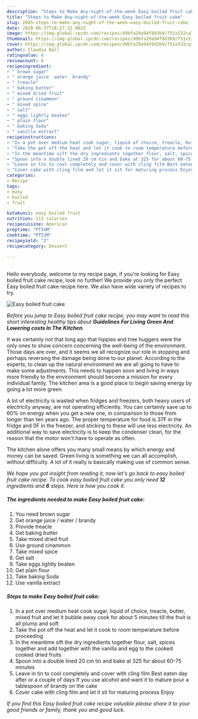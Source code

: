 ```yaml
---
description: "Steps to Make Any-night-of-the-week Easy boiled fruit cake"
title: "Steps to Make Any-night-of-the-week Easy boiled fruit cake"
slug: 2045-steps-to-make-any-night-of-the-week-easy-boiled-fruit-cake
date: 2020-06-27T18:27:32.002Z
image: https://img-global.cpcdn.com/recipes/d9bfa29a94f8d3b9/751x532cq70/easy-boiled-fruit-cake-recipe-main-photo.jpg
thumbnail: https://img-global.cpcdn.com/recipes/d9bfa29a94f8d3b9/751x532cq70/easy-boiled-fruit-cake-recipe-main-photo.jpg
cover: https://img-global.cpcdn.com/recipes/d9bfa29a94f8d3b9/751x532cq70/easy-boiled-fruit-cake-recipe-main-photo.jpg
author: Claudia Ball
ratingvalue: 4
reviewcount: 6
recipeingredient:
- " brown sugar"
- " orange juice  water  brandy"
- " treacle"
- " baking butter"
- " mixed dried fruit"
- " ground cinammon"
- " mixed spice"
- " salt"
- " eggs lightly beaten"
- " plain flour"
- " baking Soda"
- " vanilla extract"
recipeinstructions:
- "In a pot over medium heat cook sugar, liquid of choice, treacle, butter, mixed fruit and let it bubble away cook for about 5 minutes till the fruit is all plump and soft"
- "Take the pot off the heat and let it cook to room temperature before proceeding"
- "In the meantime sift the dry ingredients together flour, salt, spices together and add together with the vanilla and egg to the cooked cooked dried fruits"
- "Spoon into a double lined 20 cm tin and bake at 325 for about 60-75 minutes"
- "Leave in tin to cool completely and cover with cling film Best eaten day after or a couple of days If you use alcohol and want it to mature pour a tablespoon of brandy on the cake"
- "Cover cake with cling film and let it sit for maturing process Enjoy"
categories:
- Recipe
tags:
- easy
- boiled
- fruit

katakunci: easy boiled fruit 
nutrition: 213 calories
recipecuisine: American
preptime: "PT34M"
cooktime: "PT53M"
recipeyield: "2"
recipecategory: Dessert

---
```

<br>
Hello everybody, welcome to my recipe page, if you're looking for Easy boiled fruit cake recipe, look no further! We provide you only the perfect Easy boiled fruit cake recipe here. We also have wide variety of recipes to try.
<br>


![Easy boiled fruit cake](https://img-global.cpcdn.com/recipes/d9bfa29a94f8d3b9/751x532cq70/easy-boiled-fruit-cake-recipe-main-photo.jpg)

<i>Before you jump to Easy boiled fruit cake recipe, you may want to read this short interesting healthy tips about 
<strong>Guidelines For Living Green And Lowering costs In The Kitchen</strong>.</i>
</br>

It was certainly not that long ago that hippies and tree huggers were the only ones to show concern concerning the well-being of the environment. Those days are over, and it seems we all recognize our role in stopping and perhaps reversing the damage being done to our planet. According to the experts, to clean up the natural environment we are all going to have to make some adjustments. This needs to happen soon and living in ways more friendly to the environment should become a mission for every individual family. The kitchen area is a good place to begin saving energy by going a lot more green.

A lot of electricity is wasted when fridges and freezers, both heavy users of electricity anyway, are not operating efficiently. You can certainly save up to 60% on energy when you get a new one, in comparison to those from longer than ten years ago. The proper temperature for food is 37F in the fridge and 0F in the freezer, and sticking to these will use less electricity. An additional way to save electricity is to keep the condenser clean, for the reason that the motor won't have to operate as often.

The kitchen alone offers you many small means by which energy and money can be saved. Green living is something we can all accomplish, without difficulty. A lot of it really is basically making use of common sense.


<i>We hope you got insight from reading it, now let's go back to easy boiled fruit cake recipe. To cook easy boiled fruit cake you only need <strong>12</strong> ingredients and <strong>6</strong> steps. Here is how you cook it.
</i>

##### The ingredients needed to make Easy boiled fruit cake:

1. You need  brown sugar
1. Get  orange juice / water / brandy
1. Provide  treacle
1. Get  baking butter
1. Take  mixed dried fruit
1. Use  ground cinammon
1. Take  mixed spice
1. Get  salt
1. Take  eggs lightly beaten
1. Get  plain flour
1. Take  baking Soda
1. Use  vanilla extract


##### Steps to make Easy boiled fruit cake:

1. In a pot over medium heat cook sugar, liquid of choice, treacle, butter, mixed fruit and let it bubble away cook for about 5 minutes till the fruit is all plump and soft
1. Take the pot off the heat and let it cook to room temperature before proceeding
1. In the meantime sift the dry ingredients together flour, salt, spices together and add together with the vanilla and egg to the cooked cooked dried fruits
1. Spoon into a double lined 20 cm tin and bake at 325 for about 60-75 minutes
1. Leave in tin to cool completely and cover with cling film Best eaten day after or a couple of days If you use alcohol and want it to mature pour a tablespoon of brandy on the cake
1. Cover cake with cling film and let it sit for maturing process Enjoy


<i>If you find this Easy boiled fruit cake recipe valuable please share it to your good friends or family, thank you and good luck.</i>
